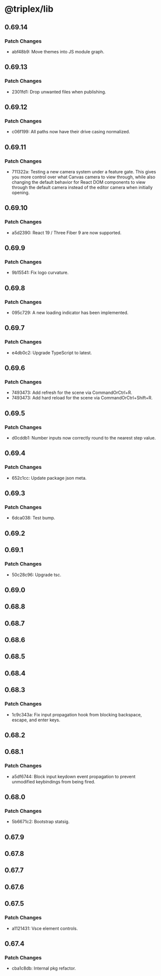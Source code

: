 # @triplex/lib

## 0.69.14

### Patch Changes

- abf48b9: Move themes into JS module graph.

## 0.69.13

### Patch Changes

- 2301fd1: Drop unwanted files when publishing.

## 0.69.12

### Patch Changes

- c06f199: All paths now have their drive casing normalized.

## 0.69.11

### Patch Changes

- 711322a: Testing a new camera system under a feature gate. This gives you more control over what Canvas camera to view through, while also changing the default behavior for React DOM components to view through the default camera instead of the editor camera when initially opening.

## 0.69.10

### Patch Changes

- a5d2390: React 19 / Three Fiber 9 are now supported.

## 0.69.9

### Patch Changes

- 9b15541: Fix logo curvature.

## 0.69.8

### Patch Changes

- 095c729: A new loading indicator has been implemented.

## 0.69.7

### Patch Changes

- e4db0c2: Upgrade TypeScript to latest.

## 0.69.6

### Patch Changes

- 7493473: Add refresh for the scene via CommandOrCtrl+R.
- 7493473: Add hard reload for the scene via CommandOrCtrl+Shift+R.

## 0.69.5

### Patch Changes

- d0cddb1: Number inputs now correctly round to the nearest step value.

## 0.69.4

### Patch Changes

- 652c1cc: Update package json meta.

## 0.69.3

### Patch Changes

- 6dca038: Test bump.

## 0.69.2

## 0.69.1

### Patch Changes

- 50c28c96: Upgrade tsc.

## 0.69.0

## 0.68.8

## 0.68.7

## 0.68.6

## 0.68.5

## 0.68.4

## 0.68.3

### Patch Changes

- 1c9c343a: Fix input propagation hook from blocking backspace, escape, and enter keys.

## 0.68.2

## 0.68.1

### Patch Changes

- a5df6744: Block input keydown event propagation to prevent unmodified keybindings from being fired.

## 0.68.0

### Patch Changes

- 5b6671c2: Bootstrap statsig.

## 0.67.9

## 0.67.8

## 0.67.7

## 0.67.6

## 0.67.5

### Patch Changes

- a1121431: Vsce element controls.

## 0.67.4

### Patch Changes

- cba1c8db: Internal pkg refactor.
